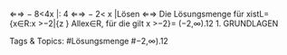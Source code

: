 ⇐⇒ − 8<4x |: 4
⇐⇒ − 2< x |Lösen
⇐⇒ Die Lösungsmenge für xistL={x∈R:x >−2|{z }
Allex∈R, für
die gilt x >−2}= (−2,∞).12 1. GRUNDLAGEN

   Tags & Topics:
   #Lösungsmenge
   #−2,∞).12